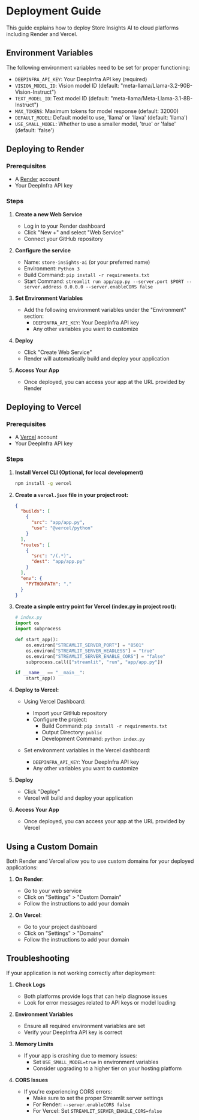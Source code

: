 # Deployment Guide

This guide explains how to deploy Store Insights AI to cloud platforms including Render and Vercel.

## Environment Variables

The following environment variables need to be set for proper functioning:

- `DEEPINFRA_API_KEY`: Your DeepInfra API key (required)
- `VISION_MODEL_ID`: Vision model ID (default: "meta-llama/Llama-3.2-90B-Vision-Instruct")
- `TEXT_MODEL_ID`: Text model ID (default: "meta-llama/Meta-Llama-3.1-8B-Instruct")
- `MAX_TOKENS`: Maximum tokens for model response (default: 32000)
- `DEFAULT_MODEL`: Default model to use, 'llama' or 'llava' (default: 'llama')
- `USE_SMALL_MODEL`: Whether to use a smaller model, 'true' or 'false' (default: 'false')

## Deploying to Render

### Prerequisites

- A [Render](https://render.com/) account
- Your DeepInfra API key

### Steps

1. **Create a new Web Service**
   - Log in to your Render dashboard
   - Click "New +" and select "Web Service"
   - Connect your GitHub repository

2. **Configure the service**
   - Name: `store-insights-ai` (or your preferred name)
   - Environment: `Python 3`
   - Build Command: `pip install -r requirements.txt`
   - Start Command: `streamlit run app/app.py --server.port $PORT --server.address 0.0.0.0 --server.enableCORS false`

3. **Set Environment Variables**
   - Add the following environment variables under the "Environment" section:
     - `DEEPINFRA_API_KEY`: Your DeepInfra API key
     - Any other variables you want to customize

4. **Deploy**
   - Click "Create Web Service"
   - Render will automatically build and deploy your application

5. **Access Your App**
   - Once deployed, you can access your app at the URL provided by Render

## Deploying to Vercel

### Prerequisites

- A [Vercel](https://vercel.com/) account
- Your DeepInfra API key

### Steps

1. **Install Vercel CLI (Optional, for local development)**
   ```bash
   npm install -g vercel
   ```

2. **Create a `vercel.json` file in your project root:**
   ```json
   {
     "builds": [
       {
         "src": "app/app.py",
         "use": "@vercel/python"
       }
     ],
     "routes": [
       {
         "src": "/(.*)",
         "dest": "app/app.py"
       }
     ],
     "env": {
       "PYTHONPATH": "."
     }
   }
   ```

3. **Create a simple entry point for Vercel (index.py in project root):**
   ```python
   # index.py
   import os
   import subprocess
   
   def start_app():
       os.environ["STREAMLIT_SERVER_PORT"] = "8501"
       os.environ["STREAMLIT_SERVER_HEADLESS"] = "true"
       os.environ["STREAMLIT_SERVER_ENABLE_CORS"] = "false"
       subprocess.call(["streamlit", "run", "app/app.py"])
   
   if __name__ == "__main__":
       start_app()
   ```

4. **Deploy to Vercel:**
   - Using Vercel Dashboard:
     - Import your GitHub repository
     - Configure the project:
       - Build Command: `pip install -r requirements.txt`
       - Output Directory: `public`
       - Development Command: `python index.py`
   
   - Set environment variables in the Vercel dashboard:
     - `DEEPINFRA_API_KEY`: Your DeepInfra API key
     - Any other variables you want to customize

5. **Deploy**
   - Click "Deploy"
   - Vercel will build and deploy your application

6. **Access Your App**
   - Once deployed, you can access your app at the URL provided by Vercel

## Using a Custom Domain

Both Render and Vercel allow you to use custom domains for your deployed applications:

1. **On Render**:
   - Go to your web service
   - Click on "Settings" > "Custom Domain"
   - Follow the instructions to add your domain

2. **On Vercel**:
   - Go to your project dashboard
   - Click on "Settings" > "Domains"
   - Follow the instructions to add your domain

## Troubleshooting

If your application is not working correctly after deployment:

1. **Check Logs**
   - Both platforms provide logs that can help diagnose issues
   - Look for error messages related to API keys or model loading

2. **Environment Variables**
   - Ensure all required environment variables are set
   - Verify your DeepInfra API key is correct

3. **Memory Limits**
   - If your app is crashing due to memory issues:
     - Set `USE_SMALL_MODEL=true` in environment variables
     - Consider upgrading to a higher tier on your hosting platform

4. **CORS Issues**
   - If you're experiencing CORS errors:
     - Make sure to set the proper Streamlit server settings
     - For Render: `--server.enableCORS false`
     - For Vercel: Set `STREAMLIT_SERVER_ENABLE_CORS=false` 